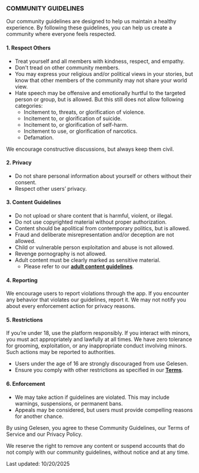 ### COMMUNITY GUIDELINES

Our community guidelines are designed to help us maintain a healthy experience. By following these guidelines, you can help us create a community where everyone feels respected.

#### 1. Respect Others
- Treat yourself and all members with kindness, respect, and empathy.
- Don't tread on other community members.
- You may express your religious and/or political views in your stories, but know that other members of the community may not share your world view.
- Hate speech may be offensive and emotionally hurtful to the targeted person or group, but is allowed. But this still does not allow following categories:
    - Incitement to, threats, or glorification of violence.
    - Incitement to, or glorification of suicide.
    - Incitement to, or glorification of self-harm.
    - Incitement to use, or glorification of narcotics.
    - Defamation.

We encourage constructive discussions, but always keep them civil.

#### 2. Privacy
- Do not share personal information about yourself or others without their consent.
- Respect other users’ privacy.

#### 3. Content Guidelines
- Do not upload or share content that is harmful, violent, or illegal.
- Do not use copyrighted material without proper authorization.
- Content should be apolitical from contemporary politics, but is allowed.
- Fraud and deliberate misrepresentation and/or deception are not allowed.
- Child or vulnerable person exploitation and abuse is not allowed.
- Revenge pornography is not allowed.
- Adult content must be clearly marked as sensitive material.
    - Please refer to our **[adult content guidelines](https://gelesen.app/community-guidelines-adult-content)**.

#### 4. Reporting
We encourage users to report violations through the app. If you encounter any behavior that violates our guidelines, report it. We may not notify you about every enforcement action for privacy reasons.

#### 5. Restrictions
If you’re under 18, use the platform responsibly. If you interact with minors, you must act appropriately and lawfully at all times. We have zero tolerance for grooming, exploitation, or any inappropriate conduct involving minors. Such actions may be reported to authorities.

- Users under the age of 16 are strongly discouraged from use Gelesen.
- Ensure you comply with other restrictions as specified in our **[Terms](https://gelesen.app/terms-of-service)**.

#### 6. Enforcement
- We may take action if guidelines are violated. This may include warnings, suspensions, or permanent bans.
- Appeals may be considered, but users must provide compelling reasons for another chance.

By using Gelesen, you agree to these Community Guidelines, our Terms of Service and our Privacy Policy.

We reserve the right to remove any content or suspend accounts that do not comply with our community guidelines, without notice and at any time.

Last updated: 10/20/2025